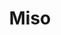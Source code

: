 ---
layout: place
title: "Miso"
permalink: /new-york/brooklyn/miso.html
stateAbbr: NY
stateName: New York
cityName: Brooklyn
place_id: ChIJqVgBPDFawokRWvpAgZ2nhb8
photos:
  - name: >-
      places/ChIJqVgBPDFawokRWvpAgZ2nhb8/photos/AeeoHcJOI348KPbJ5hGYhrS01BtJbAE3QB_3CETpOMvPOwJRXdGsqIClhbNb52HTgqOM_jWwFU4XNHnPHTS3wQwyPFfGiKtTrjtovodKDnl7khqFg8ea1KahIvqwvd7d2d50Kc4WWzk_NPlcDPITTDEzMZQMrCHorpkosGwuLe8BChCVoqwH9mK5RnPmNDhPKQ3xFd4pw4rWqjAoeaYN03VG70GK-3laSfyL6QEjC7iMkAVvDpAZSsL9dlV0wrm-DdkA3Pm9_OlbR7ZxhKP81zvbVK0X24KIcQ-KcIMya2cwMYh0o-pyDKz73w268eTZr52FSksLynjoO95tHXh4AU3RwgAK4KyXnEo4JURDeymWKJQz02yifnXl01C1y3RUriWbVDnvAckLYmbAmH_vgnMi07hjLV3o96aPrJtpTr3phnIDnA
    widthPx: 2048
    heightPx: 1152
    authorAttributions:
      - displayName: Joseph Mayer
        uri: https://maps.google.com/maps/contrib/100238104410579364312
        photoUri: >-
          https://lh3.googleusercontent.com/a/ACg8ocLFavTDAkq3e4jsuqakrWaLbJ8iwUNeB5IR2goFIKjO7Vlsww=s100-p-k-no-mo
    flagContentUri: >-
      https://www.google.com/local/imagery/report/?cb_client=maps_api_places.places_api&image_key=!1e10!2sCIHM0ogKEICAgIC4m8jjRg&hl=en-US
    googleMapsUri: >-
      https://www.google.com/maps/place//data=!3m4!1e2!3m2!1sCIHM0ogKEICAgIC4m8jjRg!2e10!4m2!3m1!1s0x89c25a313c0158a9:0xbf85a79d8140fa5a
  - name: >-
      places/ChIJqVgBPDFawokRWvpAgZ2nhb8/photos/AeeoHcJJ7JdGJsnCeWJJgcPE3vN0A1IplFqjE44pY13onZcRuXrAUTjVG0Fq72HVqHl2X1YOuj3fsXcB52qCIm6s58-3X1h_nodCons2--vfPEdmefrpgYiD1kHfqxKaw5eURMsonJDnHFDUQaaBpL8ZiROQdaLe_V-114cw9r2CfU_3CfOKZinLlDgnKtpvHo8KTaFEnnzWgjn08mI_GEi0y8IJ-GsRDMyALaO56FR8vDtLtDVnMNF9PS3FiEsMXy9LvvjjW1xZUd43fniszZPl3SfntKrgpKAgloA0fBEvnXOBO4rODdZ5-tGupHDGHCzkipSUvhSVFh-7J6Cg0ESwhHleQ8L6WpAvfliiAWGzHygYWZl6-hEmZuw9yrDSjkKxjA2avs0IGS8BzrSbhkK2f6J4rndeTOfL4APHAjKFZtW1-t0i
    widthPx: 4032
    heightPx: 3024
    authorAttributions:
      - displayName: La Rozo
        uri: https://maps.google.com/maps/contrib/114645096903698327407
        photoUri: >-
          https://lh3.googleusercontent.com/a-/ALV-UjXIsXJQllu7zKdJgitw9ocjpFJ3O2pKbJAvHNBwdeESDNzpX0s=s100-p-k-no-mo
    flagContentUri: >-
      https://www.google.com/local/imagery/report/?cb_client=maps_api_places.places_api&image_key=!1e10!2sCIHM0ogKEICAgICT35rWtQE&hl=en-US
    googleMapsUri: >-
      https://www.google.com/maps/place//data=!3m4!1e2!3m2!1sCIHM0ogKEICAgICT35rWtQE!2e10!4m2!3m1!1s0x89c25a313c0158a9:0xbf85a79d8140fa5a
  - name: >-
      places/ChIJqVgBPDFawokRWvpAgZ2nhb8/photos/AeeoHcKLkZTUYsF-_Z9RPsLjXIig6xbypONFzceH03GwgQ3UZpEGzQZsy47boK9sFksIXvGxyzfHigltBmALC2UyLoEHdPSk6Nh0BIDj13KZojBz-LY38bvIYCnKAIvSanuVEiaeXZFZnQ0seR5fJf7hHJh0PuSZ1NkqluPPS6Yt5p_POuwL2owvuOLC6Q4IexcVop9NEufgRbRUQvnmSimWtlr_CqW3JkrQIMs1mfrz0d0gqh_Xu_5vKvzhLMidioR0F-weFkM8hVEiyT924AI5Pht55souq6_hUGDanIdgqDVpU73LMRKGZj54fYbMG929szIeXnpXKnunx9Ba-rSHhd0i1q9X1TzzAiMoJtMBV2T3uT0y3B_Bk94cNCcWgFucUmFU3E_YS4rhISrKIJd7GUl61aWCs8hZrkL6uYiU90trGJk
    widthPx: 4032
    heightPx: 1908
    authorAttributions:
      - displayName: Karen Ward
        uri: https://maps.google.com/maps/contrib/112398462337984202462
        photoUri: >-
          https://lh3.googleusercontent.com/a-/ALV-UjVQy-zgSYkc1W_lIp_uyt9DH5G14wJhf8R61qKv5aCzecmgvPdo9g=s100-p-k-no-mo
    flagContentUri: >-
      https://www.google.com/local/imagery/report/?cb_client=maps_api_places.places_api&image_key=!1e10!2sCIHM0ogKEICAgIDN9fCqwQE&hl=en-US
    googleMapsUri: >-
      https://www.google.com/maps/place//data=!3m4!1e2!3m2!1sCIHM0ogKEICAgIDN9fCqwQE!2e10!4m2!3m1!1s0x89c25a313c0158a9:0xbf85a79d8140fa5a
  - name: >-
      places/ChIJqVgBPDFawokRWvpAgZ2nhb8/photos/AeeoHcIe7gST6YZQXiuvENZVQ78hamNXMb_mNy7eqwUdB_h0Y5ub6y2KoURcG1cFYEbMd993fYgj3vvESHNtn_9GA4R0-9HzeVk4MoUye-2iYCaiJq5o-KCP7PzSh6RtRtTlyQloh3u03Bk8_1TBBJBXi2LRgTzCl99Qepk_EGe_UJSRYI0d68fuwxn4l6FqMHyc7WiTPT3-c20ckV7zbNzNCYjrRc7DCMiMf_RCbtZa6ibyIevImxRpyF49NnMDpKo9N8Qxi-pgqR9F4VjBLrgPN13kwpBcKwuEQgAbqCYkwHmzYycQRnurkrXQls5MlclXR0sG3pmuW7DLwAzw_RmZDuj2ubU0201sT_WSTa_e1xw4jhOL_LAEgrJ5mCDfnXf9Wlg07Av0BH_WbbzbgOqYqzyadrYTQm8ErIQLDmbW2SKEQcOh
    widthPx: 3000
    heightPx: 4000
    authorAttributions:
      - displayName: Jackie Regmo
        uri: https://maps.google.com/maps/contrib/106179257719109313603
        photoUri: >-
          https://lh3.googleusercontent.com/a/ACg8ocJ8B3Ps7-khqiJcMwMTLs2-02Y6qsB20JZRhp9DwiGwot1jRw=s100-p-k-no-mo
    flagContentUri: >-
      https://www.google.com/local/imagery/report/?cb_client=maps_api_places.places_api&image_key=!1e10!2sCIHM0ogKEICAgIDf1f3d-QE&hl=en-US
    googleMapsUri: >-
      https://www.google.com/maps/place//data=!3m4!1e2!3m2!1sCIHM0ogKEICAgIDf1f3d-QE!2e10!4m2!3m1!1s0x89c25a313c0158a9:0xbf85a79d8140fa5a
  - name: >-
      places/ChIJqVgBPDFawokRWvpAgZ2nhb8/photos/AeeoHcLHoL5HlTIxsJng6SvpkEwmJSKODOmwXuLC-oPWiKbOZ6taDxxmlWyiByqBPl3_O8I8Cwi5cUa73Bq0k2mXRGzySPS3dMcaSamasAtydAkRClYJlqB7CaEameRRIaS757duS9RoKT2vT5tnE8mT0W0zTs263IJnjolJX3DH0rb566Bm3tT8FHBkdLCapKtBlzzNzzzK8WU2IPQjzr91ZeOjAXjFV9gq-VhGadMS6Cxthw1nV1Z4hGqGzhrqOygN0kY7a0vz3HzMmvwqw665KJair33N--gF8JRkBS15pBMXNOsSb2IdnkFuxSsSnQnqsu_9PisBaHHe7iF4Y7aP5evBEyZa6u7fsWGpSAppCBQ3kBdVjepDJemeJ66cCSeRQgwIn-sHdqstPn0Ou4Yek_DTD5_JrAewdkeaaSoxzMfbbF6H
    widthPx: 4800
    heightPx: 3840
    authorAttributions:
      - displayName: Nic Garcia
        uri: https://maps.google.com/maps/contrib/105601992699102170460
        photoUri: >-
          https://lh3.googleusercontent.com/a-/ALV-UjXcSq9plx4YrTqFmwFSTa3n-mJMSwp9TW62hId8Y2MnmIp4kFxo=s100-p-k-no-mo
    flagContentUri: >-
      https://www.google.com/local/imagery/report/?cb_client=maps_api_places.places_api&image_key=!1e10!2sCIHM0ogKEICAgMDQhNuxtQE&hl=en-US
    googleMapsUri: >-
      https://www.google.com/maps/place//data=!3m4!1e2!3m2!1sCIHM0ogKEICAgMDQhNuxtQE!2e10!4m2!3m1!1s0x89c25a313c0158a9:0xbf85a79d8140fa5a
  - name: >-
      places/ChIJqVgBPDFawokRWvpAgZ2nhb8/photos/AeeoHcLlw93DpvmprkXP1Oq1Na2ldNtR1UOkWfeRL_2gn_1rEzJp8dNetwC-3ZEcdFHU-3O14JUMWnxepjJeOg8Na5LWbET1VXfpljUOpyMP1yxHkx_xujf4Q7Heeh-jrR89rcIpYHSOfe1MazeJkvHbBfme8lopBntcYhJ4OHP8OT2dDjAlQK6YouwUCH_VsCpSj5V40j3VYnqsqyDM_wPj5LkJICkFn6xCxFdNrLDqx2nY0lCXSFRqgU5wX6asAfDckcXY1Vpj-16Irzo10jj8Zk6IrrYtBki39rEPW13oEh_rhXqZs4rKpPrpcT62N_XQu3Egr1Tchdb3YX4SYbYmGwDOHakMUQT45QteSBmc062ayog94UQl3BXxZzKHn-z3VtnACbnVBtRosEZ_qaZLcnA0ir-yN-6Cs0fyJyhD12rWVA
    widthPx: 3000
    heightPx: 4000
    authorAttributions:
      - displayName: ahoo
        uri: https://maps.google.com/maps/contrib/116975804885066465242
        photoUri: >-
          https://lh3.googleusercontent.com/a-/ALV-UjWQ7K1WjQ7mQ10pZdmxUiH_roTjqF7i3krziR4doiZbaaJ4WeDH=s100-p-k-no-mo
    flagContentUri: >-
      https://www.google.com/local/imagery/report/?cb_client=maps_api_places.places_api&image_key=!1e10!2sCIHM0ogKEICAgIDb1aD6IQ&hl=en-US
    googleMapsUri: >-
      https://www.google.com/maps/place//data=!3m4!1e2!3m2!1sCIHM0ogKEICAgIDb1aD6IQ!2e10!4m2!3m1!1s0x89c25a313c0158a9:0xbf85a79d8140fa5a
  - name: >-
      places/ChIJqVgBPDFawokRWvpAgZ2nhb8/photos/AeeoHcJAlml18rhK6cOWw94TFUccWx4N14CuoFccFU6lUvvZcaZBVrrsXpkvrNW6kmY8XLswBzEPeDVyQuj1LuiZK1ByLE7WWzj_bwH3jQpj0Ras6J9KS2Wx5MbDnpgdtcqk3xqTNjPyHP6Wt2cYsPYiXPyLo-3_6qqjCx8V70sIOVEeb39GWOY8NhlXAZiX07blijjWIkHvXzbN5mqYkbedgu5BY6brk6hcYSy0o7xQe0Z8l4Z9ip6o448CjLfwNIxnhPSM34U4W2QR2MbPckIEEXyOp7nbbnn-PwpLe_fUt8jv6eORMviqFCec1hoDU8RP1ELwnBjqjDGv4-cesmug-RFDOcvBidjKrXmzStZ-qpQEb-m52k999PuJJGvyZ3rXMxMzer31eE51ZvUGv2Jr0q7cslKwubRAxvgiyeA1je0JS-U
    widthPx: 4000
    heightPx: 2252
    authorAttributions:
      - displayName: Joshua Chastain
        uri: https://maps.google.com/maps/contrib/114084254784216440402
        photoUri: >-
          https://lh3.googleusercontent.com/a-/ALV-UjVjtNY6mNiDyWwKkX3r9_dzpGnZ0kH-Pwtf3gE522NSaYuZjEfqkA=s100-p-k-no-mo
    flagContentUri: >-
      https://www.google.com/local/imagery/report/?cb_client=maps_api_places.places_api&image_key=!1e10!2sCIHM0ogKEICAgICnpKjEqQE&hl=en-US
    googleMapsUri: >-
      https://www.google.com/maps/place//data=!3m4!1e2!3m2!1sCIHM0ogKEICAgICnpKjEqQE!2e10!4m2!3m1!1s0x89c25a313c0158a9:0xbf85a79d8140fa5a
  - name: >-
      places/ChIJqVgBPDFawokRWvpAgZ2nhb8/photos/AeeoHcItMhCZ4ZbTPz7hGieNdcL33wC7hi62Rc3no-AbBy4OVkro7TUs6LBUhHQIX_23G_fr1Xu8HEoYgrsmYxS-mLHYtAf0sjF8-GqgZMT0Hv9jVsCsjzf7HgvYMBikMuvugf5vNMrIuK2xNO5YlV9lbvAn_2QzhpiisJcMVnh0jw3U_W38X5RZ0XeMwBzFraIXqj2eKFc04NDQf6dr33pp-m0Pv-l0-vdl4R1ycZRwCf6PIRi60gtTj0t1AQ6tzPY3sAyqlpu0Oujbd-Aihu75NaDuPG460eOQxGXGTUOrCCMiP2OSn5eiVamvawB6EtauVGz1inEHqeJ_HY6e4ZyQLfdT5sAC9JhxUr0ztwpS_Cb1Jed1lQ9ofVckCmTQx9QayXFyZ_xO0Pr2Hcn2jo7NPjL1JQIYZdrlmBRYouz80LGwjJff
    widthPx: 4656
    heightPx: 3492
    authorAttributions:
      - displayName: Jim Chow
        uri: https://maps.google.com/maps/contrib/115272652350554880645
        photoUri: >-
          https://lh3.googleusercontent.com/a-/ALV-UjUdXvyqYUKdr23uOVR3Xys80aM9Z7i4D6SX7TOo7z2h4Ay8AD36Ug=s100-p-k-no-mo
    flagContentUri: >-
      https://www.google.com/local/imagery/report/?cb_client=maps_api_places.places_api&image_key=!1e10!2sCIHM0ogKEICAgIDElZycxwE&hl=en-US
    googleMapsUri: >-
      https://www.google.com/maps/place//data=!3m4!1e2!3m2!1sCIHM0ogKEICAgIDElZycxwE!2e10!4m2!3m1!1s0x89c25a313c0158a9:0xbf85a79d8140fa5a
  - name: >-
      places/ChIJqVgBPDFawokRWvpAgZ2nhb8/photos/AeeoHcJHCWyT7QQzMz1e1VHPAbmUYqTrBNbB9yJXsy1fGMHjpywgFRERMC2y0stCW8JCOTsAMj3uLIhJ4ReQw2zoLhr2dmXn3xZ9-_O4LVsZryFDvwsnysZPkyHCr0VmLxSfhNSPeVNO--5aRDsJThlpZI3AflQaBV9MjuJLLVvTWBC7OwjfmwhOcaK0wyY9LHhIDcHfnFDthCg2s9duCwQV-pigOWML2DSoKyphH220YQ2PYECziLlzsquM8vd7sTnq2Zu64UmCmaWlaSfTZb27iZIDKjltI758ezYKq-BZUVoZXaz2V7UrAyLr5v23tXzUxRk9KKF8PczorpdlYF_-E8VRYLZ_e1-kfOzeZx9pJhLkXQTqUm79YCWm3MA1Q3eBbsxIl96Ve-Oj6MTvSPXT46ZRtIy0IZk8U0KsKlQG_fY_7hzm
    widthPx: 3600
    heightPx: 4800
    authorAttributions:
      - displayName: Helena Mad
        uri: https://maps.google.com/maps/contrib/114977856404139901672
        photoUri: >-
          https://lh3.googleusercontent.com/a-/ALV-UjXeMCXg0isA19nnIMILfklLOwfTuyXYm6v_WtA1TREkNcn7zqtzhA=s100-p-k-no-mo
    flagContentUri: >-
      https://www.google.com/local/imagery/report/?cb_client=maps_api_places.places_api&image_key=!1e10!2sCIHM0ogKEICAgIC_k5uyjAE&hl=en-US
    googleMapsUri: >-
      https://www.google.com/maps/place//data=!3m4!1e2!3m2!1sCIHM0ogKEICAgIC_k5uyjAE!2e10!4m2!3m1!1s0x89c25a313c0158a9:0xbf85a79d8140fa5a
  - name: >-
      places/ChIJqVgBPDFawokRWvpAgZ2nhb8/photos/AeeoHcID-MIp-twsmfuJi-Oo-AFFm4Cwkl6IBCCTr61PIjyThnMkuC7a0teWac3JUnWTzJQ_DLT1OqZFGm1xjo-Jo1iKIUWk8hinfS8nQXCvaTa7DHBSieTe98pqUluIpLmgO6ygKgBoaHn6Pyv-Dkl6nSJhTe0CWRvWlH7Jzze0kJvS3cQ2gVNC8GlZ8IP5V3kgHzewkJIPDzVANTlui6NMExqAs_-e6b1gfDRlTS-c_4HVzm0lO7OqS_zAtQhLLWalwUzP2VDXjUAlB-gAhCg2IF0ycuj2WGgLV9u2781XaVvN709cYCrBQ6LJ_Wz808K6V7hRlHTGSUnMcU03FDf078wcBOekAch4NUo9Z-XmkHBjiwF4TeNtPW6-77klWTIhQUy1_WzyupyOmBzXCo6KB4mLJMjPclECRTCx_J-ZUWGX7VHt
    widthPx: 2340
    heightPx: 4160
    authorAttributions:
      - displayName: Alexandria Gutierrez
        uri: https://maps.google.com/maps/contrib/113888229840883844187
        photoUri: >-
          https://lh3.googleusercontent.com/a-/ALV-UjXTA4jRngKVFUlnhlKC9DyeL7YPS42TBo4xN0WA9DH6Y3JqO8moYg=s100-p-k-no-mo
    flagContentUri: >-
      https://www.google.com/local/imagery/report/?cb_client=maps_api_places.places_api&image_key=!1e10!2sCIHM0ogKEICAgIC47ZjZuAE&hl=en-US
    googleMapsUri: >-
      https://www.google.com/maps/place//data=!3m4!1e2!3m2!1sCIHM0ogKEICAgIC47ZjZuAE!2e10!4m2!3m1!1s0x89c25a313c0158a9:0xbf85a79d8140fa5a
address: 40 Main St, Brooklyn, NY 11201, USA
street: 40 Main St
city: Brooklyn
state: NY
zip: '11201'
country: USA
neighborhood: Dumbo
latitude: '40.702805'
longitude: '-73.990784'
accessibility_options:
  wheelchairAccessibleParking: false
  wheelchairAccessibleSeating: true
business_status: OPERATIONAL
name: Miso
google_maps_links:
  directionsUri: >-
    https://www.google.com/maps/dir//''/data=!4m7!4m6!1m1!4e2!1m2!1m1!1s0x89c25a313c0158a9:0xbf85a79d8140fa5a!3e0
  placeUri: https://maps.google.com/?cid=13800620928066976346
  writeAReviewUri: >-
    https://www.google.com/maps/place//data=!4m3!3m2!1s0x89c25a313c0158a9:0xbf85a79d8140fa5a!12e1
  reviewsUri: >-
    https://www.google.com/maps/place//data=!4m4!3m3!1s0x89c25a313c0158a9:0xbf85a79d8140fa5a!9m1!1b1
  photosUri: >-
    https://www.google.com/maps/place//data=!4m3!3m2!1s0x89c25a313c0158a9:0xbf85a79d8140fa5a!10e5
primary_type: Sushi Restaurant
opening_hours:
  regular: null
  current: null
secondary_opening_hours:
  regular:
    weekdayDescriptions: null
    type: null
  current:
    weekdayDescriptions: null
    type: null
phone: null
price_level: null
price_range: null
rating: null
rating_count: 0
website: null
description: null
reviews: null
parking_options: null
payment_options: null
allow_dogs: null
curbside_pickup: null
delivery: null
dine_in: null
good_for_children: null
good_for_groups: null
good_for_sports: null
live_music: null
menu_for_children: null
outdoor_seating: null
reservable: null
restroom: null
serves_beer: null
serves_breakfast: null
serves_brunch: null
serves_cocktails: null
serves_coffee: null
serves_dinner: null
serves_dessert: null
serves_lunch: null
serves_vegetarian_food: null
serves_wine: null
takeout: null
slug: Miso

---